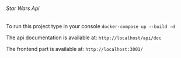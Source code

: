 ###### Star Wars Api

To run this project type in your console
`docker-compose up --build -d`

The api documentation is available at:
`http://localhost/api/doc`

The frontend part is available at:
`http://localhost:3001/`

